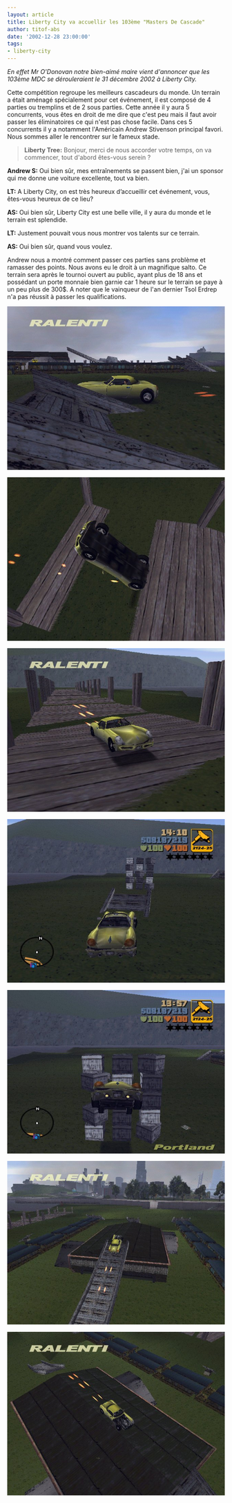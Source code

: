 ```yaml
---
layout: article
title: Liberty City va accuellir les 103ème "Masters De Cascade"
author: titof-abs
date: '2002-12-28 23:00:00'
tags:
- liberty-city
---
```


_En effet Mr O'Donovan notre bien-aimé maire vient d'annoncer que les 103ème MDC se dérouleraient le 31 décembre 2002 à Liberty City._

Cette compétition regroupe les meilleurs cascadeurs du monde. Un terrain a était aménagé spécialement pour cet événement, il est composé de 4 parties ou tremplins et de 2 sous parties. Cette année il y aura 5 concurrents, vous êtes en droit de me dire que c'est peu mais il faut avoir passer les éliminatoires ce qui n'est pas chose facile. Dans ces 5 concurrents il y a notamment l'Américain Andrew Stivenson principal favori. Nous sommes aller le rencontrer sur le fameux stade.

> **Liberty Tree:** Bonjour, merci de nous accorder votre temps, on va commencer, tout d'abord êtes-vous serein ?

**Andrew S:** Oui bien sûr, mes entraînements se passent bien, j'ai un sponsor qui me donne une voiture excellente, tout va bien.

> 

**LT:** A Liberty City, on est très heureux d’accueillir cet événement, vous, êtes-vous heureux de ce lieu?

> 

**AS:** Oui bien sûr, Liberty City est une belle ville, il y aura du monde et le terrain est splendide.

> 

**LT:** Justement pouvait vous nous montrer vos talents sur ce terrain.

> 

**AS:** Oui bien sûr, quand vous voulez.

Andrew nous a montré comment passer ces parties sans problème et ramasser des points. Nous avons eu le droit à un magnifique salto. Ce terrain sera après le tournoi ouvert au public, ayant plus de 18 ans et possédant un porte monnaie bien garnie car 1 heure sur le terrain se paye à un peu plus de 300$. A noter que le vainqueur de l'an dernier Tsol Erdrep n'a pas réussit à passer les qualifications.

![](  /content/images/v1/user24/TJ_1.jpg)

![](  /content/images/v1/user24/TJ_2.jpg)

![](  /content/images/v1/user24/TJ_3.jpg)

![](  /content/images/v1/user24/TJ_4.jpg)

![](  /content/images/v1/user24/TJ_5.jpg)

![](  /content/images/v1/user24/TJ_6.jpg)

![](  /content/images/v1/user24/TJ_7.jpg)

<!--kg-card-end: markdown-->
